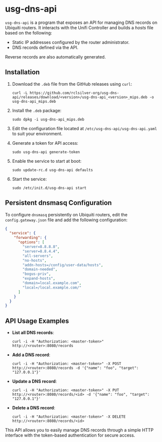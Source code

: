 # usg-dns-api

`usg-dns-api` is a program that exposes an API for managing DNS records on Ubiquiti routers. It interacts with the Unifi Controller and builds a _hosts_ file based on the following:

- Static IP addresses configured by the router administrator.
- DNS records defined via the API.

Reverse records are also automatically generated.

## Installation

1. Download the `.deb` file from the GitHub releases using `curl`:

   ```shell
   curl -L https://github.com/rclsilver-org/usg-dns-api/releases/download/<version>/usg-dns-api_<version>_mips.deb -o usg-dns-api_mips.deb
   ```

2. Install the `.deb` package:

   ```shell
   sudo dpkg -i usg-dns-api_mips.deb
   ```

3. Edit the configuration file located at `/etc/usg-dns-api/usg-dns-api.yaml` to suit your environment.

4. Generate a token for API access:

   ```shell
   sudo usg-dns-api generate-token
   ```

5. Enable the service to start at boot:

   ```shell
   sudo update-rc.d usg-dns-api defaults
   ```

6. Start the service:
   ```shell
   sudo /etc/init.d/usg-dns-api start
   ```

## Persistent dnsmasq Configuration

To configure `dnsmasq` persistently on Ubiquiti routers, edit the `config.gateway.json` file and add the following configuration:

```json
{
  "service": {
    "forwarding": {
      "options": [
        "server=8.8.8.8",
        "server=8.8.4.4",
        "all-servers",
        "no-hosts",
        "addn-hosts=/config/user-data/hosts",
        "domain-needed",
        "bogus-priv",
        "expand-hosts",
        "domain=local.example.com",
        "local=/local.example.com/"
      ]
    }
  }
}
```

## API Usage Examples

- **List all DNS records**:

  ```shell
  curl -i -H "Authorization: <master-token>" http://<router>:8080/records
  ```

- **Add a DNS record**:

  ```shell
  curl -i -H "Authorization: <master-token>" -X POST http://<router>:8080/records -d '{"name": "foo", "target": "127.0.0.1"}'
  ```

- **Update a DNS record**:

  ```shell
  curl -i -H "Authorization: <master-token>" -X PUT http://<router>:8080/records/<id> -d '{"name": "foo", "target": "127.0.0.1"}'
  ```

- **Delete a DNS record**:
  ```shell
  curl -i -H "Authorization: <master-token>" -X DELETE http://<router>:8080/records/<id>
  ```

This API allows you to easily manage DNS records through a simple HTTP interface with the token-based authentication for secure access.
